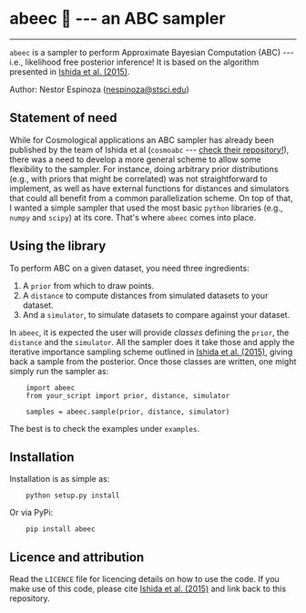# abeec 🐝 --- an ABC sampler
----------------------------------------------------------------

`abeec` is a sampler to perform Approximate Bayesian Computation (ABC) --- i.e., likelihood free posterior inference! It is based on the algorithm presented in [Ishida et al. (2015)](https://arxiv.org/abs/1504.06129).

Author: Nestor Espinoza (nespinoza@stsci.edu)

## Statement of need
While for Cosmological applications an ABC sampler has already been published by the team of Ishida et al (`cosmoabc` --- [check their repository!](https://github.com/COINtoolbox/CosmoABC)), 
there was a need to develop a more general scheme to allow some flexibility to the sampler. For instance, doing arbitrary prior distributions (e.g., with priors that might be correlated) 
was not straightforward to implement, as well as have external functions for distances and simulators that could all benefit from a common parallelization scheme. On top of that, I wanted 
a simple sampler that used the most basic `python` libraries (e.g., `numpy` and `scipy`) at its core. That's where `abeec` comes into place.

## Using the library
To perform ABC on a given dataset, you need three ingredients:

1. A `prior` from which to draw points.
2. A `distance` to compute distances from simulated datasets to your dataset.
3. And a `simulator`, to simulate datasets to compare against your dataset.

In `abeec`, it is expected the user will provide *_classes_* defining the `prior`, the `distance` and the `simulator`. All the sampler does it take those and apply the iterative importance 
sampling scheme outlined in [Ishida et al. (2015)](https://arxiv.org/abs/1504.06129), giving back a sample from the posterior. Once those classes are written, one might simply run the 
sampler as:

        import abeec
        from your_script import prior, distance, simulator

        samples = abeec.sample(prior, distance, simulator)

The best is to check the examples under `examples`.

## Installation
Installation is as simple as:

        python setup.py install

Or via PyPi:

        pip install abeec

## Licence and attribution

Read the `LICENCE` file for licencing details on how to use the code. If you make use of this code, please cite [Ishida et al. (2015)](https://arxiv.org/abs/1504.06129) and link back 
to this repository.

